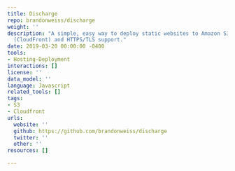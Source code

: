 ```yaml
---
title: Discharge
repo: brandonweiss/discharge
weight: ''
description: "A simple, easy way to deploy static websites to Amazon S3 with \nCDN
  (CloudFront) and HTTPS/TLS support."
date: 2019-03-20 00:00:00 -0400
tools:
- Hosting-Deployment
interactions: []
license: ''
data_model: ''
language: Javascript
related_tools: []
tags:
- S3
- Cloudfront
urls:
  website: ''
  github: https://github.com/brandonweiss/discharge
  twitter: ''
  other: ''
resources: []

---
```

